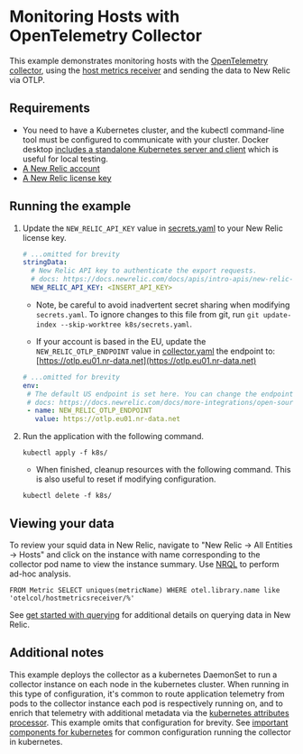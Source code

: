 # Monitoring Hosts with OpenTelemetry Collector

This example demonstrates monitoring hosts with the [OpenTelemetry collector](https://opentelemetry.io/docs/collector/), using the [host metrics receiver](https://github.com/open-telemetry/opentelemetry-collector-contrib/tree/main/receiver/hostmetricsreceiver) and sending the data to New Relic via OTLP.

## Requirements

* You need to have a Kubernetes cluster, and the kubectl command-line tool must be configured to communicate with your cluster. Docker desktop [includes a standalone Kubernetes server and client](https://docs.docker.com/desktop/kubernetes/) which is useful for local testing.
* [A New Relic account](https://one.newrelic.com/)
* [A New Relic license key](https://docs.newrelic.com/docs/apis/intro-apis/new-relic-api-keys/#license-key)

## Running the example

1. Update the `NEW_RELIC_API_KEY` value in [secrets.yaml](./k8s/secrets.yaml) to your New Relic license key.
    ```yaml
    # ...omitted for brevity
    stringData:
      # New Relic API key to authenticate the export requests.
      # docs: https://docs.newrelic.com/docs/apis/intro-apis/new-relic-api-keys/#license-key
      NEW_RELIC_API_KEY: <INSERT_API_KEY>
    ```
   
    * Note, be careful to avoid inadvertent secret sharing when modifying `secrets.yaml`. To ignore changes to this file from git, run `git update-index --skip-worktree k8s/secrets.yaml`.

    * If your account is based in the EU, update the `NEW_RELIC_OTLP_ENDPOINT` value in [collector.yaml](./k8s/collector.yaml) the endpoint to: [https://otlp.eu01.nr-data.net](https://otlp.eu01.nr-data.net)

    ```yaml
    # ...omitted for brevity
   env:
     # The default US endpoint is set here. You can change the endpoint and port based on your requirements if needed.
     # docs: https://docs.newrelic.com/docs/more-integrations/open-source-telemetry-integrations/opentelemetry/best-practices/opentelemetry-otlp/#configure-endpoint-port-protocol
     - name: NEW_RELIC_OTLP_ENDPOINT
       value: https://otlp.eu01.nr-data.net
    ```

3. Run the application with the following command.

    ```shell
    kubectl apply -f k8s/
    ```
   
   * When finished, cleanup resources with the following command. This is also useful to reset if modifying configuration.

   ```shell
   kubectl delete -f k8s/
   ```

## Viewing your data

To review your squid data in New Relic, navigate to "New Relic -> All Entities -> Hosts" and click on the instance with name corresponding to the collector pod name to view the instance summary. Use [NRQL](https://docs.newrelic.com/docs/query-your-data/explore-query-data/get-started/introduction-querying-new-relic-data/) to perform ad-hoc analysis.

```
FROM Metric SELECT uniques(metricName) WHERE otel.library.name like 'otelcol/hostmetricsreceiver/%'
```

See [get started with querying](https://docs.newrelic.com/docs/query-your-data/explore-query-data/get-started/introduction-querying-new-relic-data/) for additional details on querying data in New Relic.

## Additional notes

This example deploys the collector as a kubernetes DaemonSet to run a collector instance on each node in the kubernetes cluster. When running in this type of configuration, it's common to route application telemetry from pods to the collector instance each pod is respectively running on, and to enrich that telemetry with additional metadata via the [kubernetes attributes processor](https://github.com/open-telemetry/opentelemetry-collector-contrib/tree/main/processor/k8sattributesprocessor). This example omits that configuration for brevity. See [important components for kubernetes](https://opentelemetry.io/docs/kubernetes/collector/components/#filelog-receiver) for common configuration running the collector in kubernetes.
